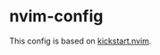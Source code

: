 # nvim-config

This config is based on [kickstart.nvim](https://github.com/nvim-lua/kickstart.nvim).
